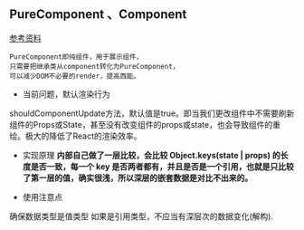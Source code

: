 ## PureComponent 、Component

[参考资料](https://blog.csdn.net/ll18781132750/article/details/81206979)

    PureComponent即纯组件，用于展示组件，
    只需要把继承类从component转化为PureComponent，
    可以减少DOM不必要的render，提高西能。


- 当前问题，默认渲染行为


shouldComponentUpdate方法，默认值是true。即当我们更改组件中不需要刷新组件的Props或State，甚至没有改变组件的props或state，也会导致组件的重绘。极大的降低了React的渲染效率。


- 实现原理
**内部自己做了一层比较，会比较 Object.keys(state | props) 的长度是否一致，每一个 key 是否两者都有，并且是否是一个引用，也就是只比较了第一层的值，确实很浅，所以深层的嵌套数据是对比不出来的。**


- 使用注意点

确保数据类型是值类型
如果是引用类型，不应当有深层次的数据变化(解构).
